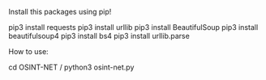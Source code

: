 Install this packages using pip!

pip3 install requests
pip3 install urllib
pip3 install BeautifulSoup
pip3 install beautifulsoup4
pip3 install bs4
pip3 install urllib.parse


How to use:

cd OSINT-NET / 
python3 osint-net.py
